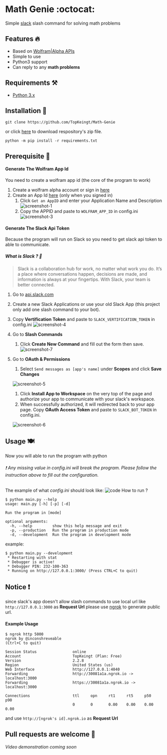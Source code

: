 # Math Genie :octocat: 
Simple [slack](https://slack.com) slash command for solving math problems

## Features :fire:

* Based on [Wolfram|Alpha APIs](http://products.wolframalpha.com/api/)
* Simple to use
* Python3 support
* Can reply to any __math problems__

## Requirements :hammer_and_pick:

* [Python 3.x](https://www.python.org/downloads/)

## Installation :wrench:

```git
git clone https://github.com/TopKeingt/Math-Genie
```
or click [here](https://github.com/TopKeingt/Math-Genie/archive/master.zip) to download respository's zip file.
```
python -m pip install -r requirements.txt
```


## Prerequisite :hammer:

#### Generate The Wolfram App Id
You need to create a wolfram app id (the core of the program to work)
1. Create a wolfram alpha account or sign in [here](https://account.wolfram.com/auth/sign-in)
1. Create an App Id [here](http://developer.wolframalpha.com/portal/myapps/index.html) (only when you signed in)
    1. Click `Get an AppID` and enter your Application Name and Description
    ![screenshot-1](https://user-images.githubusercontent.com/25674728/52746101-c6584780-2fae-11e9-86ac-55644280857f.png)
    1. Copy the APPID and paste to `WOLFRAM_APP_ID` in config.ini
    ![screenshot-3](https://user-images.githubusercontent.com/25674728/52746130-d07a4600-2fae-11e9-83e6-ed0c9a668f83.png)
#### Generate The Slack Api Token
Because the program will run on Slack so you need to get slack api token to able to communicate. 
##### What is Slack ? :pencil:  
> Slack is a collaboration hub for work, no matter what work you do. It’s a place where conversations happen, decisions are made, and information is always at your fingertips. With Slack, your team is better connected.
1. Go to [api.slack.com](https://api.slack.com)
1. Create a new Slack Applications or use your old Slack App (this project only add one slash command to your bot).
1. Copy __Vertification Token__ and paste to `SLACK_VERTIFICATION_TOKEN` in config.ini
    ![screenshot-4](https://user-images.githubusercontent.com/25674728/52746136-d4a66380-2fae-11e9-8317-7b03eade40ce.png)
1. Go to __Slash Commands__
    1. Click __Create New Command__ and fill out the form then save.
      ![screenshot-7](https://user-images.githubusercontent.com/25674728/52746825-74b0bc80-2fb0-11e9-90dd-10ae73ace4c5.png)
1. Go to __OAuth & Permissions__
    1. Select `Send messages as [app's name]` under __Scopes__ and click __Save Changes__
    
    ![screenshot-5](https://user-images.githubusercontent.com/25674728/52746154-d96b1780-2fae-11e9-83f6-40d34784b7c7.png)
    1. Click __Install App to Workspace__ on the very top of the page and authorize your app to communicate with your slack's workspace.
    1. When successfully authorized, it will redirected back to your app page. Copy __OAuth Access Token__ and paste to `SLACK_BOT_TOKEN` in config.ini.
    
    ![screenshot-6](https://user-images.githubusercontent.com/25674728/52746158-db34db00-2fae-11e9-933a-f5d08272e0bc.png)
  
## Usage :plate_with_cutlery:

Now you will able to run the program with python
###### :exclamation: Any missing value in config.ini will break the program. Please follow the instruction above to fill out the configuration.
The example of what *config.ini* should look like:
![code](https://user-images.githubusercontent.com/25674728/53217629-ba136080-3626-11e9-8d12-add96ee972f1.png)
How to run ?
```
$ python main.py --help
usage: main.py [-h] [-p] [-d]

Run the program in [mode]

optional arguments:
  -h, --help         show this help message and exit
  -p, --production   Run the program in production mode
  -d, --development  Run the program in development mode
```
example: 
```
$ python main.py --development
 * Restarting with stat
 * Debugger is active!
 * Debugger PIN: 232-100-363
 * Running on http://127.0.0.1:3000/ (Press CTRL+C to quit)
```

## Notice :exclamation:
since slack's app doesn't allow slash commands to use local url like `http://127.0.0.1:3000` as __Request Url__ please use [ngrok](https://ngrok.com/) to generate public url.
#### Example Usage
```
$ ngrok http 5000
ngrok by @inconshreveable                                                                               (Ctrl+C to quit)

Session Status                online
Account                       TopKeingt (Plan: Free)
Version                       2.2.8
Region                        United States (us)
Web Interface                 http://127.0.0.1:4040
Forwarding                    http://30081a1a.ngrok.io -> localhost:3000
Forwarding                    https://30081a1a.ngrok.io -> localhost:3000

Connections                   ttl     opn     rt1     rt5     p50     p90
                              0       0       0.00    0.00    0.00    0.00
```
and use `http://[ngrok's id].ngrok.io` as __Request Url__

## Pull requests are welcome :mag_right:
###### Video demonstration coming soon
